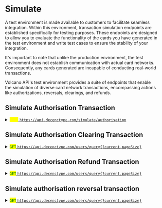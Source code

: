 # Simulate

A test environment is made available to customers to facilitate seamless integration. Within this environment, transaction simulation endpoints are established specifically for testing purposes. These endpoints are designed to allow you to evaluate the functionality of the cards you have generated in the test environment and write test cases to ensure the stability of your integration.

It's important to note that unlike the production environment, the test environment does not establish communication with actual card networks. Consequently, any cards generated are incapable of conducting real-world transactions.

Volcano API's test environment provides a suite of endpoints that enable the simulation of diverse card network transactions, encompassing actions like authorizations, reversals, clearings, and refunds.

## Simulate Authorisation Transaction

<details>

<summary><mark style="color:yellow;"><code>POST</code></mark><a href="https://api.decenctype.com/simulate/authorisation"><code>https://api.decenctype.com/simulate/authorisation</code></a></summary>

#### **Headers**

| Name         | Value               |
| ------------ | ------------------- |
| Content-Type | `application/json`  |
| X-API-KEY    | `Your-API-Key`      |

#### Body

```json
{
  "cardID": "",
  "billAmount": 0
}
```

#### Response

{% code title="200 OK" %}
```json
```
{% endcode %}



</details>

## Simulate Authorisation Clearing Transaction

<details>

<summary><mark style="color:green;"><code>GET</code></mark><a href="https://api.decenctype.com/users/query%7B?current,pageSize}"><code>https://api.decenctype.com/users/query{?current,pageSize}</code></a></summary>

#### **Headers**

| Name         | Value               |
| ------------ | ------------------- |
| Content-Type | `application/json`  |
| X-API-KEY    | `Your-API-Key`      |

#### URI Parameters

| current  | Page                     |
| -------- | ------------------------ |
| pageSize | Number of items per page |

#### Body

```
// Some code
```

#### Response

{% code title="200 OK" %}
```json

    }
}
```
{% endcode %}



</details>

## Simulate Authorisation Refund Transaction

<details>

<summary><mark style="color:green;"><code>GET</code></mark><a href="https://api.decenctype.com/users/query%7B?current,pageSize}"><code>https://api.decenctype.com/users/query{?current,pageSize}</code></a></summary>

#### **Headers**

| Name         | Value               |
| ------------ | ------------------- |
| Content-Type | `application/json`  |
| X-API-KEY    | `Your-API-Key`      |

#### URI Parameters

| current  | Page                     |
| -------- | ------------------------ |
| pageSize | Number of items per page |

#### Body

```
// Some code
```

#### Response

{% code title="200 OK" %}
```json

    }
}
```
{% endcode %}



</details>

## Simulate authorisation reversal transaction

<details>

<summary><mark style="color:green;"><code>GET</code></mark><a href="https://api.decenctype.com/users/query%7B?current,pageSize}"><code>https://api.decenctype.com/users/query{?current,pageSize}</code></a></summary>

#### **Headers**

| Name         | Value               |
| ------------ | ------------------- |
| Content-Type | `application/json`  |
| X-API-KEY    | `Your-API-Key`      |

#### URI Parameters

| current  | Page                     |
| -------- | ------------------------ |
| pageSize | Number of items per page |

#### Body

```
// Some code
```

#### Response

{% code title="200 OK" %}
```json

    }
}
```
{% endcode %}



</details>





